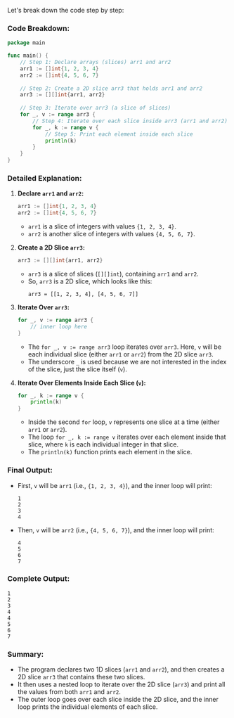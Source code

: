 Let's break down the code step by step:

### Code Breakdown:
```go
package main

func main() {
    // Step 1: Declare arrays (slices) arr1 and arr2
    arr1 := []int{1, 2, 3, 4}
    arr2 := []int{4, 5, 6, 7}
    
    // Step 2: Create a 2D slice arr3 that holds arr1 and arr2
    arr3 := [][]int{arr1, arr2}
    
    // Step 3: Iterate over arr3 (a slice of slices)
    for _, v := range arr3 {
        // Step 4: Iterate over each slice inside arr3 (arr1 and arr2)
        for _, k := range v {
            // Step 5: Print each element inside each slice
            println(k)
        }
    }
}
```

### Detailed Explanation:

1. **Declare `arr1` and `arr2`:**
   ```go
   arr1 := []int{1, 2, 3, 4}
   arr2 := []int{4, 5, 6, 7}
   ```
   - `arr1` is a slice of integers with values `{1, 2, 3, 4}`.
   - `arr2` is another slice of integers with values `{4, 5, 6, 7}`.

2. **Create a 2D Slice `arr3`:**
   ```go
   arr3 := [][]int{arr1, arr2}
   ```
   - `arr3` is a slice of slices (`[][]int`), containing `arr1` and `arr2`.
   - So, `arr3` is a 2D slice, which looks like this:
     ```
     arr3 = [[1, 2, 3, 4], [4, 5, 6, 7]]
     ```

3. **Iterate Over `arr3`:**
   ```go
   for _, v := range arr3 {
       // inner loop here
   }
   ```
   - The `for _, v := range arr3` loop iterates over `arr3`. Here, `v` will be each individual slice (either `arr1` or `arr2`) from the 2D slice `arr3`.
   - The underscore `_` is used because we are not interested in the index of the slice, just the slice itself (`v`).

4. **Iterate Over Elements Inside Each Slice (`v`):**
   ```go
   for _, k := range v {
       println(k)
   }
   ```
   - Inside the second `for` loop, `v` represents one slice at a time (either `arr1` or `arr2`).
   - The loop `for _, k := range v` iterates over each element inside that slice, where `k` is each individual integer in that slice.
   - The `println(k)` function prints each element in the slice.

### Final Output:

- First, `v` will be `arr1` (i.e., `{1, 2, 3, 4}`), and the inner loop will print:
  ```
  1
  2
  3
  4
  ```

- Then, `v` will be `arr2` (i.e., `{4, 5, 6, 7}`), and the inner loop will print:
  ```
  4
  5
  6
  7
  ```

### Complete Output:
```
1
2
3
4
4
5
6
7
```

### Summary:

- The program declares two 1D slices (`arr1` and `arr2`), and then creates a 2D slice `arr3` that contains these two slices.
- It then uses a nested loop to iterate over the 2D slice (`arr3`) and print all the values from both `arr1` and `arr2`.
- The outer loop goes over each slice inside the 2D slice, and the inner loop prints the individual elements of each slice.